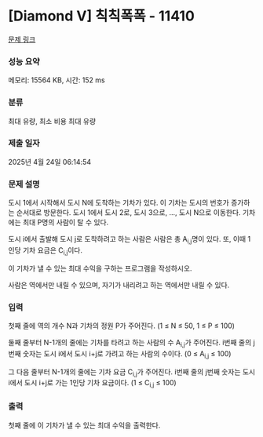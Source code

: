# [Diamond V] 칙칙폭폭 - 11410 

[문제 링크](https://www.acmicpc.net/problem/11410) 

### 성능 요약

메모리: 15564 KB, 시간: 152 ms

### 분류

최대 유량, 최소 비용 최대 유량

### 제출 일자

2025년 4월 24일 06:14:54

### 문제 설명

<p>도시 1에서 시작해서 도시 N에 도착하는 기차가 있다.  이 기차는 도시의 번호가 증가하는 순서대로 방문한다. 도시 1에서 도시 2로, 도시 3으로, ..., 도시 N으로 이동한다. 기차에는 최대 P명의 사람이 탈 수 있다. </p>

<p>도시 i에서 출발해 도시 j로 도착하려고 하는 사람은 사람은 총 A<sub>i,j</sub>명이 있다. 또, 이때 1인당 기차 요금은 C<sub>i,j</sub>이다.</p>

<p>이 기차가 낼 수 있는 최대 수익을 구하는 프로그램을 작성하시오.</p>

<p>사람은 역에서만 내릴 수 있으며, 자기가 내리려고 하는 역에서만 내릴 수 있다.</p>

### 입력 

 <p>첫째 줄에 역의 개수 N과 기차의 정원 P가 주어진다. (1 ≤ N ≤ 50, 1 ≤ P ≤ 100)</p>

<p>둘째 줄부터 N-1개의 줄에는 기차를 타려고 하는 사람의 수 A<sub>i,j</sub>가 주어진다. i번째 줄의 j번째 숫자는 도시 i에서 도시 i+j로 가려고 하는 사람의 수이다. (0 ≤ A<sub>i,j</sub> ≤ 100)</p>

<p>그 다음 줄부터 N-1개의 줄에는 기차 요금 C<sub>i,j</sub>가 주어진다. i번째 줄의 j번째 숫자는 도시 i에서 도시 i+j로 가는 1인당 기차 요금이다. (1 ≤ C<sub>i,j</sub> ≤ 100)</p>

### 출력 

 <p>첫째 줄에 이 기차가 낼 수 있는 최대 수익을 출력한다.</p>

